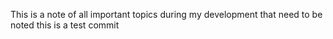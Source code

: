 This is a note of all important topics during my development that need to be noted
this is a test  commit
